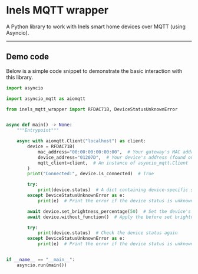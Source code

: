 # Inels MQTT wrapper

A Python library to work with Inels smart home devices over MQTT (using Asyncio).

---

## Demo code

Below is a simple code snippet to demonstrate the basic interaction with this library.

```python
import asyncio

import asyncio_mqtt as aiomqtt

from inels_mqtt_wrapper import RFDAC71B, DeviceStatusUnknownError


async def main() -> None:
    """Entrypoint"""

    async with aiomqtt.Client("localhost") as client:
        device = RFDAC71B(
            mac_address="00:00:00:00:00:00",  # Your gateway's MAC address
            device_address="01207D",  # Your device's address (found on the device's top case)
            mqtt_client=client,  # An instance of asyncio_mqtt.Client
        )
        print("Connected:", device.is_connected)  # True

        try:
            print(device.status)  # A dict containing device-specific status data
        except DeviceStatusUnknownError as e:
            print(e)  # Print the error if the device status is unknown

        await device.set_brightness_percentage(50)  # Set the device's brightness to 50%
        await device.without_function()  # Apply the before set brightness percentage

        try:
            print(device.status)  # Check the device status again
        except DeviceStatusUnknownError as e:
            print(e)  # Print the error if the device status is unknown


if __name__ == "__main__":
    asyncio.run(main())
```
